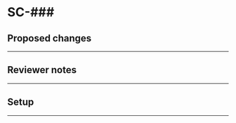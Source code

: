 # SC-###

<!--
    If applicable, insert the Shortcut story number in the markdown header above.
    The hyperlink will be filled in by GitHub magic ([autolink references](https://docs.github.com/en/repositories/managing-your-repositorys-settings-and-features/managing-repository-settings/configuring-autolinks-to-reference-external-resources))
--->

## Proposed changes

<!-- description and/or list of proposed changes -->

---

<!--
    Please add/remove/edit any of the template below to fit the needs
    of this specific PR
--->

## Reviewer notes

<!--
    Is there anything you would like reviewers to give additional scrutiny?
--->

---

## Setup

<!--
    Add any steps or code to run in this section to help others run your code:

    ```sh
    echo "Code goes here"
    ```
--->

---
